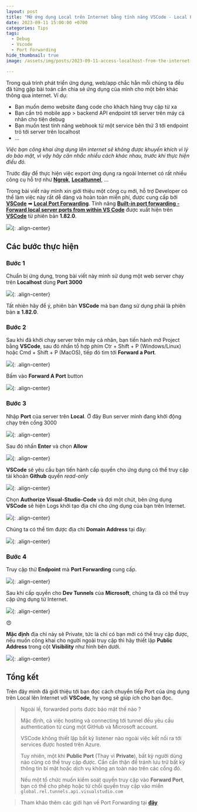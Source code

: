 ```yaml
---
layout: post
title: "Mở ứng dụng Local trên Internet bằng tính năng VSCode - Local Port Forwarding"
date: 2023-09-11 15:00:00 +0700
categories: Tips
tags:
  - Debug
  - Vscode
  - Port Forwarding
hide_thumbnail: true
image: /assets/img/posts/2023-09-11-access-localhost-from-the-internet-through-vscode-local-port-forwarding-feature/thumbnail.png

---
```


Trong quá trình phát triển ứng dụng, web/app chắc hẳn mỗi chúng ta đều đã từng gặp bài toán cần chia sẻ ứng dụng của mình cho một bên khác thông qua internet. Ví dụ:
- Bạn muốn demo website đang code cho khách hàng truy cập từ xa
- Bạn cần trỏ mobile app > backend API endpoint tới server trên máy cá nhân cho tiện debug
- Bạn muốn test tính năng webhook từ một service bên thứ 3 tới endpoint trỏ tới server trên localhost
- ...

*Việc bạn công khai ứng dụng lên internet sẽ không được khuyến khích vì lý do bảo mật, vì vậy hãy cân nhắc nhiều cách khác nhau, trước khi thực hiện điều đó.*

Trước đây để thực hiện việc export ứng dụng ra ngoài Internet có rất nhiều công cụ hỗ trợ như **[Ngrok](https://ngrok.com/)**, **[Localtunnel](https://theboroer.github.io/localtunnel-www/)**, ...

Trong bài viết này mình xin giới thiệu một công cụ mới, hỗ trợ Developer có thể làm việc này rất dễ dàng và hoàn toàn miễn phí, được cung cấp bởi **[VSCode](https://code.visualstudio.com/)** ➡︎ **[Local Port Forwarding](https://code.visualstudio.com/docs/editor/port-forwarding)**. Tính năng **[Built-in port forwarding - Forward local server ports from within VS Code](https://code.visualstudio.com/updates/v1_82)** được xuất hiện trên **[VSCode](https://code.visualstudio.com/)** từ phiên bản **1.82.0**.

![](/assets/img/posts/2023-09-11-access-localhost-from-the-internet-through-vscode-local-port-forwarding-feature/release_note_1.82.0.png){: .align-center}

## Các bước thực hiện

### Bước 1

Chuẩn bị ứng dụng, trong bài viết này mình sử dụng một web server chạy trên **Localhost** dùng **Port 3000**

![](/assets/img/posts/2023-09-11-access-localhost-from-the-internet-through-vscode-local-port-forwarding-feature/access_local_address.png){: .align-center}

Tất nhiên hãy để ý, phiên bản **VSCode** mà bạn đang sử dụng phải là phiên bản **≥ 1.82.0**.

### Bước 2

Sau khi đã khởi chạy server trên máy cá nhân, bạn tiến hành mở Project bằng **VSCode**, sau đó nhấn tổ hợp phím Ctr + Shift + P (Windows/Linux) hoặc Cmd + Shift + P (MacOS), tiếp đó tìm tới **Forward a Port**.

![](/assets/img/posts/2023-09-11-access-localhost-from-the-internet-through-vscode-local-port-forwarding-feature/command_palette.png){: .align-center}

Bấm vào **Forward A Port** button

![](/assets/img/posts/2023-09-11-access-localhost-from-the-internet-through-vscode-local-port-forwarding-feature/forward_port.png){: .align-center}

### Bước 3

Nhập **Port** của server trên **Local**. Ở đây Bun server mình đang khởi động chạy trên cổng 3000

![](/assets/img/posts/2023-09-11-access-localhost-from-the-internet-through-vscode-local-port-forwarding-feature/enter_local_port.png){: .align-center}

Sau đó nhấn **Enter** và chọn **Allow**

![](/assets/img/posts/2023-09-11-access-localhost-from-the-internet-through-vscode-local-port-forwarding-feature/allow_local_tunnel_port_forwarding.png){: .align-center}

**VSCode** sẽ yêu cầu bạn tiến hành cấp quyền cho ứng dụng có thể truy cập tài khoản **Github** quyền *read-only*

![](/assets/img/posts/2023-09-11-access-localhost-from-the-internet-through-vscode-local-port-forwarding-feature/vscode_authorize.png){: .align-center}

Chọn **Authorize Visual-Studio-Code** và đợi một chút, bên ứng dụng **VSCode** sẽ hiện Logs khởi tạo địa chỉ cho ứng dụng của bạn trên Internet.

![](/assets/img/posts/2023-09-11-access-localhost-from-the-internet-through-vscode-local-port-forwarding-feature/port_forwarding_logs.png){: .align-center}

Chúng ta có thể tìm được địa chỉ **Domain Address** tại đây:

![](/assets/img/posts/2023-09-11-access-localhost-from-the-internet-through-vscode-local-port-forwarding-feature/forwarded_address.png){: .align-center}

### Bước 4

Truy cập thử **Endpoint** mà **Port Forwarding** cung cấp.

![](/assets/img/posts/2023-09-11-access-localhost-from-the-internet-through-vscode-local-port-forwarding-feature/ms_dev_tunnels_authorize.png){: .align-center}

Sau khi cấp quyền cho **Dev Tunnels** của **Microsoft**, chúng ta đã có thể truy cập ứng dụng từ Internet.

![](/assets/img/posts/2023-09-11-access-localhost-from-the-internet-through-vscode-local-port-forwarding-feature/access_forwarded_address.png){: .align-center}

:heart_eyes:

**Mặc định** địa chỉ này sẽ Private, tức là chỉ có bạn mới có thể truy cập được, nếu muốn công khai cho người ngoài truy cập thì hãy thiết lập **Public Address** trong cột **Visibility** như hình bên dưới.

![](/assets/img/posts/2023-09-11-access-localhost-from-the-internet-through-vscode-local-port-forwarding-feature/public_adress.png){: .align-center}

## Tổng kết

Trên đây mình đã giới thiệu tới bạn đọc cách chuyển tiếp Port của ứng dụng trên Local lên Internet với **VSCode**, hy vọng sẽ giúp ích cho bạn đọc.

> Ngoài lề, forwarded ports được bảo mật thế nào ?
>
> Mặc định, cả việc hosting và connecting tới tunnel đều yêu cầu authentication từ cùng một GitHub và Microsoft account.
>
> VSCode không thiết lập bất kỳ listener nào ngoài việc kết nối ra tới services được hosted trên Azure.
>
> Tuy nhiên, một khi **Public Port** (Thay vì **Private**), bất kỳ người dùng nào cũng có thể truy cập được. Cần cẩn thận để tránh lưu trữ bất kỳ thông tin bí mật hoặc dịch vụ không an toàn nào trên các cổng đó.
>
> Nếu một tổ chức muốn kiểm soát quyền truy cập vào **Forward Port**, bạn có thể cho phép hoặc từ chối quyền truy cập vào miền `global.rel.tunnels.api.visualstudio.com`

> Tham khảo thêm các giới hạn về Port Forwarding tại **[đây](https://code.visualstudio.com/docs/remote/tunnels#_are-there-usage-limits-for-the-tunneling-service)**
